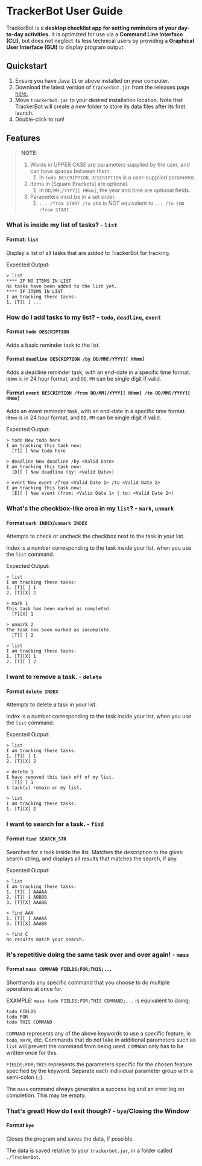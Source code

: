 # TrackerBot User Guide

TrackerBot is a **desktop checklist app for setting reminders of your day-to-day activities.**
It is optimized for use via a **Command Line Interface (CLI)**, but does not neglect its less
technical users by providing a **Graphical User Interface (GUI)** to display program output.

## Quickstart

1. Ensure you have Java `11` or above installed on your computer.
2. Download the latest version of `trackerbot.jar` from the releases page
   [here.](https://github.com/WZWren/ip/releases)
3. Move `trackerbot.jar` to your desired installation location. Note that TrackerBot will create a new
   folder to store its data files after its first launch.
4. Double-click to run!

## Features 
> **NOTE:** 
> 1. Words in UPPER CASE are parameters supplied by the user, and can have spaces between them.
>    1. In `todo DESCRIPTION`, `DESCRIPTION` is a user-supplied parameter.
> 2. Items in [Square Brackets] are optional.
>    1. In `DD/MM[/YYYY][ HHmm]`, the year and time are optional fields.
> 3. Parameters must be in a set order.
>    1. `... /from START /to END` is *NOT* equivalent to `... /to END /from START`.

### What is inside my list of tasks? - `list`

#### Format: `list`

Display a list of all tasks that are added to TrackerBot for tracking.

Expected Output:
```
> list
**** IF NO ITEMS IN LIST
No tasks have been added to the list yet.
**** IF ITEMS IN LIST
I am tracking these tasks:
1. [T][ ] ...
```

### How do I add tasks to my list? - `todo`, `deadline`, `event`

#### Format `todo DESCRIPTION`

Adds a basic reminder task to the list.

#### Format `deadline DESCRIPTION /by DD/MM[/YYYY][ HHmm]`

Adds a deadline reminder task, with an end-date in a specific time format. `HHmm` is in 24 hour format,
and `DD`, `MM` can be single digit if valid.

#### Format `event DESCRIPTION /from DD/MM[/YYYY][ HHmm] /to DD/MM[/YYYY][ HHmm]`

Adds an event reminder task, with an end-date in a specific time format. `HHmm` is in 24 hour format,
and `DD`, `MM` can be single digit if valid.

Expected Output:
```
> todo New todo here
I am tracking this task now:
  [T][ ] New todo here

> deadline New deadline /by <Valid Date>
I am tracking this task now:
  [D][ ] New deadline (by: <Valid Date>)

> event New event /from <Valid Date 1> /to <Valid Date 2>
I am tracking this task now:
  [E][ ] New event (from: <Valid Date 1> | to: <Valid Date 2>)
```

### What's the checkbox-like area in my `list`? - `mark`, `unmark`

#### Format `mark INDEX`/`unmark INDEX`

Attempts to check or uncheck the checkbox next to the task in your list.

Index is a number corresponding to the task inside your list, when you use the `list` command.

Expected Output:
```
> list
I am tracking these tasks:
1. [T][ ] 1
2. [T][X] 2

> mark 1
This task has been marked as completed.
  [T][X] 1

> unmark 2
The task has been marked as incomplete.
  [T][ ] 2

> list
I am tracking these tasks:
1. [T][X] 1
2. [T][ ] 2
```

### I want to remove a task. - `delete`

#### Format `delete INDEX`

Attempts to delete a task in your list.

Index is a number corresponding to the task inside your list, when you use the `list` command.

Expected Output:
```
> list
I am tracking these tasks:
1. [T][ ] 1
2. [T][X] 2

> delete 1
I have removed this task off of my list.
  [T][ ] 1
1 task(s) remain on my list.

> list
I am tracking these tasks:
1. [T][X] 2
```

### I want to search for a task. - `find`

#### Format `find SEARCH_STR`

Searches for a task inside the list. Matches the description to the given search string, and displays
all results that matches the search, if any.

Expected Output:
```
> list
I am tracking these tasks:
1. [T][ ] AAAAA
2. [T][ ] ABBBB
3. [T][X] AAABB

> find AAA
1. [T][ ] AAAAA
3. [T][X] AAABB

> find C
No results match your search.
```

### It's repetitive doing the same task over and over again! - `mass`

#### Format `mass COMMAND FIELDS;FOR;THIS;...`

Shorthands any specific command that you choose to do multiple operations at once for.

EXAMPLE: `mass todo FIELDS;FOR;THIS COMMAND;...` is equivalent to doing:
```
todo FIELDS
todo FOR
todo THIS COMMAND
```

`COMMAND` represents any of the above keywords to use a specific feature, ie `todo`, `mark`, etc.
Commands that do not take in additional parameters such as `list` will prevent the command from being
used. `COMMAND` only has to be written once for this.

`FIELDS;FOR;THIS` represents the parameters specific for the chosen feature specified by the keyword.
Separate each individual parameter group with a semi-colon (`;`).

The `mass` command always generates a success log and an error log on completion. This may be empty.


### That's great! How do I exit though? - `bye`/Closing the Window

#### Format `bye`

Closes the program and saves the data, if possible.

The data is saved relative to your `trackerbot.jar`, in a folder called `./TrackerBot`.
